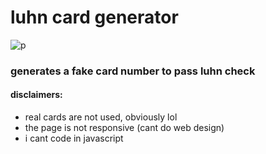 # luhn card generator 

![p](https://i.imgur.com/6sMsp9U.png)

### generates a fake card number to pass luhn check
#### disclaimers:
- real cards are not used, obviously lol
- the page is not responsive (cant do web design)
- i cant code in javascript
